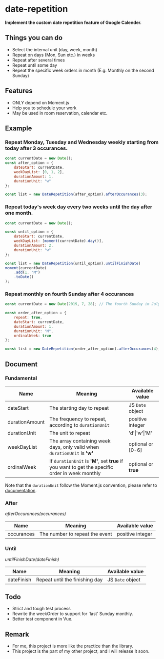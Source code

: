 # date-repetition

**Implement the custom date repetition feature of Google Calender.**

## Things you can do

- Select the interval unit (day, week, month)
- Repeat on days (Mon, Sun etc.) in weeks
- Repeat after several times
- Repeat until some day
- Repeat the specific week orders in month (E.g. Monthly on the second Sunday)

## Features

 - ONLY depend on Moment.js
 - Help you to schedule your work
 - May be used in room reservation, calendar etc.

## Example

### Repeat Monday, Tuesday and Wednesday weekly starting from today after 3 occurances.

```js
const currentDate = new Date();
const after_option = {
    dateStart: currentDate,
    weekDayList: [0, 1, 2],
    durationAmount: 1,
    durationUnit: "w"
};

const list = new DateRepetition(after_option).afterOccurances(3);
```

### Repeat today's week day every two weeks until the day after one month.

```js
const currentDate = new Date();

const until_option = {
    dateStart: currentDate,
    weekDayList: [moment(currentDate).day()],
    durationAmount: 2,
    durationUnit: "w"
};

const list = new DateRepetition(until_option).untilFinishDate(
moment(currentDate)
    .add(1, "M")
    .toDate()
);
```

### Repeat monthly on fourth Sunday after 4 occurances

```js
const currentDate = new Date(2019, 7, 28); // The fourth Sunday in July

const order_after_option = {
    repeat: true,
    dateStart: currentDate,
    durationAmount: 1,
    durationUnit: "M",
    ordinalWeek: true
};

const list = new DateRepetition(order_after_option).afterOccurances(4);
```

## Document

### Fundamental
| Name  | Meaning  | Available value  |
|---|---|---|
|  dateStart | The starting day to repeat | JS `Date` object  |
|   durationAmount| The frequency to repeat, according to `durationUnit`  | positive integer  |
|   durationUnit| The unit to repeat  | 'd'\|'w'\|'M'  |
|  weekDayList | The array containing week days, only valid when `durationUnit` is **'w'**  | optional or [0-6]  |
|   ordinalWeek| If `durationUnit` is **'M'**, set **true** if you want to get the specific order in week monthly  | optional or **true**  |

Note that the `durationUnit` follow the Moment.js convention, please refer to [documentation](https://momentjs.com/docs/#/manipulating/).

### After

*afterOccurances(occurances)*

| Name  | Meaning  | Available value  |
|---|---|---|
|  occurances | The number to repeat the event |  positive integer |

### Until

*untilFinishDate(dateFinish)*

| Name  | Meaning  | Available value  |
|---|---|---|
|  dateFinish | Repeat until the finishing day | JS `Date` object  |

## Todo

 - Strict and tough test process
 - Rewrite the weekOrder to support for 'last' Sunday monthly.
 - Better test component in Vue.

## Remark

 - For me, this project is more like the practice than the library.
 - This project is the part of my other project, and I will release it soon.
